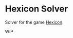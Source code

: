 # Hexicon Solver

Solver for the game [Hexicon](https://play.google.com/store/apps/details?id=com.hexicon&hl=en_CA&gl=US).

WIP
